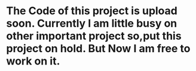 # The Code of this project is upload soon. Currently I am little busy on other important project so,put this project on hold. But Now I am free to work on it.

